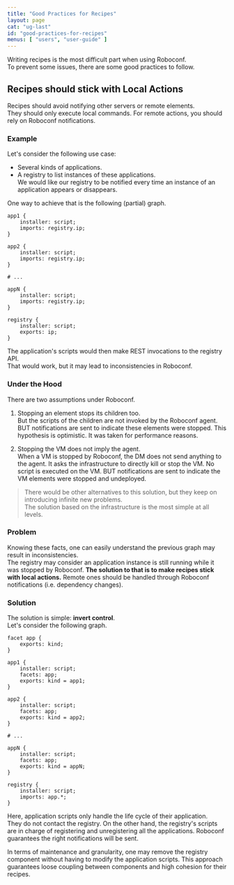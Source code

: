 ```yaml
---
title: "Good Practices for Recipes"
layout: page
cat: "ug-last"
id: "good-practices-for-recipes"
menus: [ "users", "user-guide" ]
---
```


Writing recipes is the most difficult part when using Roboconf.  
To prevent some issues, there are some good practices to follow.

## Recipes should stick with Local Actions

Recipes should avoid notifying other servers or remote elements.  
They should only execute local commands. For remote actions, you should rely on
Roboconf notifications.


### Example

Let's consider the following use case: 

* Several kinds of applications.
* A registry to list instances of these applications.  
We would like our registry to be notified every time an instance of an application appears or disappears.

One way to achieve that is the following (partial) graph.

```roboconf
app1 {
	installer: script;
	imports: registry.ip;
}

app2 {
	installer: script;
	imports: registry.ip;
}

# ...

appN {
	installer: script;
	imports: registry.ip;
}

registry {
	installer: script;
	exports: ip;
}
``` 

The application's scripts would then make REST invocations to the registry API.  
That would work, but it may lead to inconsistencies in Roboconf.


### Under the Hood

There are two assumptions under Roboconf.

1. Stopping an element stops its children too.  
But the scripts of the children are not invoked by the Roboconf agent. 
BUT notifications are sent to indicate these elements were stopped.
This hypothesis is optimistic. It was taken for performance reasons.

2. Stopping the VM does not imply the agent.  
When a VM is stopped by Roboconf, the DM does not send anything to the agent. It asks the infrastructure
to directly kill or stop the VM. No script is executed on the VM. BUT notifications are sent to indicate
the VM elements were stopped and undeployed.

> There would be other alternatives to this solution, but they keep on introducing infinite new problems.    
> The solution based on the infrastructure is the most simple at all levels.


### Problem

Knowing these facts, one can easily understand the previous graph may result in inconsistencies.  
The registry may consider an application instance is still running while it was stopped by Roboconf.
**The solution to that is to make recipes stick with local actions.** Remote ones should be handled
through Roboconf notifications (i.e. dependency changes).


### Solution

The solution is simple: **invert control**.  
Let's consider the following graph.

```roboconf
facet app {
	exports: kind;
}

app1 {
	installer: script;
	facets: app;
	exports: kind = app1;
}

app2 {
	installer: script;
	facets: app;
	exports: kind = app2;
}

# ...

appN {
	installer: script;
	facets: app;
	exports: kind = appN;
}

registry {
	installer: script;
	imports: app.*;
}
```

Here, application scripts only handle the life cycle of their application.  
They do not contact the registry. On the other hand, the registry's scripts are in charge of
registering and unregistering all the applications. Roboconf guarantees the right notifications
will be sent.

In terms of maintenance and granularity, one may remove the registry component without having to
modify the application scripts. This approach guarantees loose coupling between components and high cohesion for
their recipes.
